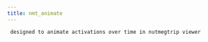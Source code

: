 ```yaml
---
title: nmt_animate
---
```

```plaintext
 designed to animate activations over time in nutmegtrip viewer
```
